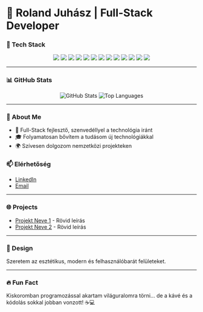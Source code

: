 # 👋 Roland Juhász | Full-Stack Developer  

### 🚀 Tech Stack  
<p align="center">
  <img src="https://img.shields.io/badge/-HTML5-E34F26?style=flat&logo=html5&logoColor=white" />
  <img src="https://img.shields.io/badge/-CSS3-1572B6?style=flat&logo=css3&logoColor=white" />
  <img src="https://img.shields.io/badge/-JavaScript-F7DF1E?style=flat&logo=javascript&logoColor=black" />
  <img src="https://img.shields.io/badge/-Vue.js-4FC08D?style=flat&logo=vue.js&logoColor=white" />
  <img src="https://img.shields.io/badge/-React-61DAFB?style=flat&logo=react&logoColor=black" />
  <img src="https://img.shields.io/badge/-Angular-DD0031?style=flat&logo=angular&logoColor=white" />
  <img src="https://img.shields.io/badge/-Node.js-339933?style=flat&logo=node.js&logoColor=white" />
  <img src="https://img.shields.io/badge/-PHP-777BB4?style=flat&logo=php&logoColor=white" />
  <img src="https://img.shields.io/badge/-Laravel-FF2D20?style=flat&logo=laravel&logoColor=white" />
  <img src="https://img.shields.io/badge/-C%23-239120?style=flat&logo=c-sharp&logoColor=white" />
  <img src="https://img.shields.io/badge/-.NET-512BD4?style=flat&logo=dot-net&logoColor=white" />
  <img src="https://img.shields.io/badge/-MySQL-4479A1?style=flat&logo=mysql&logoColor=white" />
  <img src="https://img.shields.io/badge/-Git-F05032?style=flat&logo=git&logoColor=white" />
</p>

---

### 📊 GitHub Stats  
<p align="center">
  <img src="https://github-readme-stats.vercel.app/api?username=juhaszRoland&show_icons=true&theme=tokyonight" alt="GitHub Stats" />
  <img src="https://github-readme-stats.vercel.app/api/top-langs/?username=juhaszRoland&layout=compact&theme=tokyonight" alt="Top Languages" />
</p>

---

### 🌱 About Me  
- 💼 Full-Stack fejlesztő, szenvedéllyel a technológia iránt  
- 🎓 Folyamatosan bővítem a tudásom új technológiákkal  
- 🌍 Szívesen dolgozom nemzetközi projekteken  

### 📫 Elérhetőség  
- [LinkedIn](https://www.linkedin.com/in/linkedined-url)  
- [Email](mailto:your-email@example.com)  

---

### 🌐 Projects  
- [Projekt Neve 1](https://github.com/your-username/project1) - Rövid leírás  
- [Projekt Neve 2](https://github.com/your-username/project2) - Rövid leírás  

---

### 🎨 Design  
Szeretem az esztétikus, modern és felhasználóbarát felületeket.  

---

### 🔥 Fun Fact  
Kiskoromban programozással akartam világuralomra törni... de a kávé és a kódolás sokkal jobban vonzott! ☕💻  
